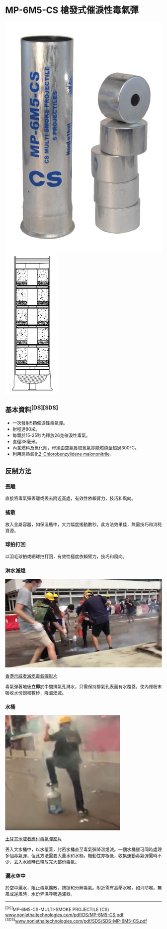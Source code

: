 # MP-6M5-CS 槍發式催淚性毒氣彈

![cs gas projectile](cs_gas_projectile.jpg)
![MP-6M5-CS cross section](MP-6M5-CS_cross_section.jpg)

## 基本資料<sup>[DS][SDS]</sup>

* 一次發射5顆催淚性毒氣彈。
* 射程達80米。
* 每顆於15-25秒內釋放26克催淚性毒氣。
* 直徑38毫米。
* 內含燃料及氧化劑，毋須由空氣獲取氧氣亦能燃燒至超過300°C。
* 利用高熱氣化[2-Chlorobenzylidene malononitrile](cs_gas.md)。

## 反制方法

### 丟離

直接將毒氣彈丟離或丟去附近高處，有效性依賴臂力，技巧和風向。

### 搖散

放入金屬容器，如保溫瓶中，大力幅度搖動數秒。此方法效果佳，無需技巧和消秏資源。

### 球拍打回

以羽毛球拍或網球拍打回，有效性極度依賴臂力，技巧和風向。

### 淋水滅熄

![MP-6M5-CS extinguished with water](MP-6M5-CS_extinguished_with_water.jpg)

[香港示威者滅熄毒氣彈影片](https://twitter.com/nvanderklippe/status/1138747496941756416)

毒氣彈著地後**立即**於中間排氣孔淋水，只需保持排氣孔表面有水覆蓋，使內裡粉末吸收水份飽和數秒，降溫熄滅。

### 水桶

![Turkey_protester deal with cs grenade](Turkey_protester_deal_with_cs_grenade.jpg)

[土耳其示威者應付毒氣彈影片](https://www.youtube.com/watch?v=piiKEd-NZyg)

丟入大水桶中，以水覆蓋，封密水桶直至毒氣彈降溫熄滅。一個水桶雖可同時處理多個毒氣彈，但此方法需要大量水和水桶，機動性亦極低，收集運動毒氣彈需時不少，丟入水桶時已釋放完大部份毒氣。

### 灑水空中

於空中灑水，阻止毒氣擴散，捕捉和分解毒氣。附近需有高壓水喉，如消防喉。無風或逆風時，水份弄濕呼吸過濾器。

------

<sup>[DS]</sup>MP-6M5-CS-MULTI-SMOKE PROJECTILE (CS) www.nonlethaltechnologies.com/pdf/DS/MP-6M5-CS.pdf
<sup>[SDS]</sup>www.nonlethaltechnologies.com/pdf/SDS/SDS-MP-6M5-CS.pdf
